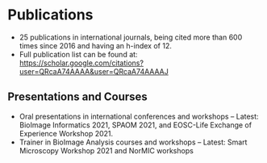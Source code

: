 # Publications

* 25 publications in international journals, being cited more than 600 times since 2016 and having an h-index of 12. 
* Full publication list can be found at:
https://scholar.google.com/citations?user=QRcaA74AAAA&user=QRcaA74AAAAJ 

## Presentations and Courses

* Oral presentations in international conferences and workshops – Latest:
BioImage Informatics 2021, SPAOM 2021, and EOSC-Life Exchange of Experience Workshop 2021.
* Trainer in BioImage Analysis courses and workshops – Latest:
Smart Microscopy Workshop 2021 and NorMIC workshops
